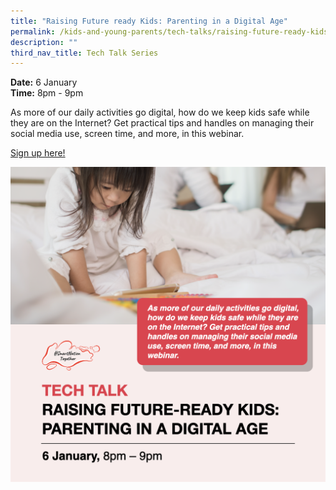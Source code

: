 ```yaml
---
title: "Raising Future ready Kids: Parenting in a Digital Age"
permalink: /kids-and-young-parents/tech-talks/raising-future-ready-kids
description: ""
third_nav_title: Tech Talk Series
---
```







**Date:** 6 January
<br> **Time:** 8pm - 9pm

As more of our daily activities go digital, how do we keep kids safe while they are on the Internet? Get practical tips and handles on managing their social media use, screen time, and more, in this webinar. 

[Sign up here!](https://go.gov.sg/kypparenting-jan22)

![Alt text for image on Isomer site](/images/06-Jan-kids.png)